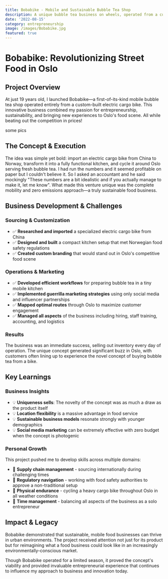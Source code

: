 ```yaml
---
title: Bobabike - Mobile and Sustainable Bubble Tea Shop
description: A unique bubble tea business on wheels, operated from a custom-built electric cargo bike in Oslo.
date: '2022-08-15'
category: entrepreneurship
image: /images/Bobabike.jpg
featured: true
---
```


# **Bobabike: Revolutionizing Street Food in Oslo**

## **Project Overview**
At just 19 years old, I launched Bobabike—a first-of-its-kind mobile bubble tea shop operated entirely from a custom-built electric cargo bike. This innovative business combined my passion for entrepreneurship, sustainability, and bringing new experiences to Oslo's food scene. All while beating out the competition in prices!

some pics

## **The Concept & Execution**
The idea was simple yet bold: import an electric cargo bike from China to Norway, transform it into a fully functional kitchen, and cycle it around Oslo serving fresh bubble tea. I had run the numbers and it seemed profitable on paper but I couldn't believe it. So I asked an accountant and he said mockingly "These numbers are a bit idealistic and if you actually manage to make it, let me know". What made this venture unique was the complete mobility and zero emissions approach—a truly sustainable food business.

## **Business Development & Challenges**

### **Sourcing & Customization**
- ✅ **Researched and imported** a specialized electric cargo bike from China
- ✅ **Designed and built** a compact kitchen setup that met Norwegian food safety regulations
- ✅ **Created custom branding** that would stand out in Oslo's competitive food scene

### **Operations & Marketing**
- ✅ **Developed efficient workflows** for preparing bubble tea in a tiny mobile kitchen
- ✅ **Implemented guerrilla marketing strategies** using only social media and influencer partnerships
- ✅ **Mapped optimal routes** through Oslo to maximize customer engagement
- ✅ **Managed all aspects** of the business including hiring, staff training, accounting, and logistics

### **Results**
The business was an immediate success, selling out inventory every day of operation. The unique concept generated significant buzz in Oslo, with customers often lining up to experience the novel concept of buying bubble tea from a bike.

## **Key Learnings**

### **Business Insights**
- 💡 **Uniqueness sells**: The novelty of the concept was as much a draw as the product itself
- 💡 **Location flexibility** is a massive advantage in food service
- 💡 **Sustainable business models** resonate strongly with younger demographics
- 💡 **Social media marketing** can be extremely effective with zero budget when the concept is photogenic

### **Personal Growth**
This project pushed me to develop skills across multiple domains:
- 🚀 **Supply chain management** - sourcing internationally during challenging times
- 🚀 **Regulatory navigation** - working with food safety authorities to approve a non-traditional setup
- 🚀 **Physical endurance** - cycling a heavy cargo bike throughout Oslo in all weather conditions
- 🚀 **Time management** - balancing all aspects of the business as a solo entrepreneur

## **Impact & Legacy**
Bobabike demonstrated that sustainable, mobile food businesses can thrive in urban environments. The project received attention not just for its product but for reimagining what a food business could look like in an increasingly environmentally-conscious market.

Though Bobabike operated for a limited season, it proved the concept's viability and provided invaluable entrepreneurial experience that continues to influence my approach to business and innovation today.
